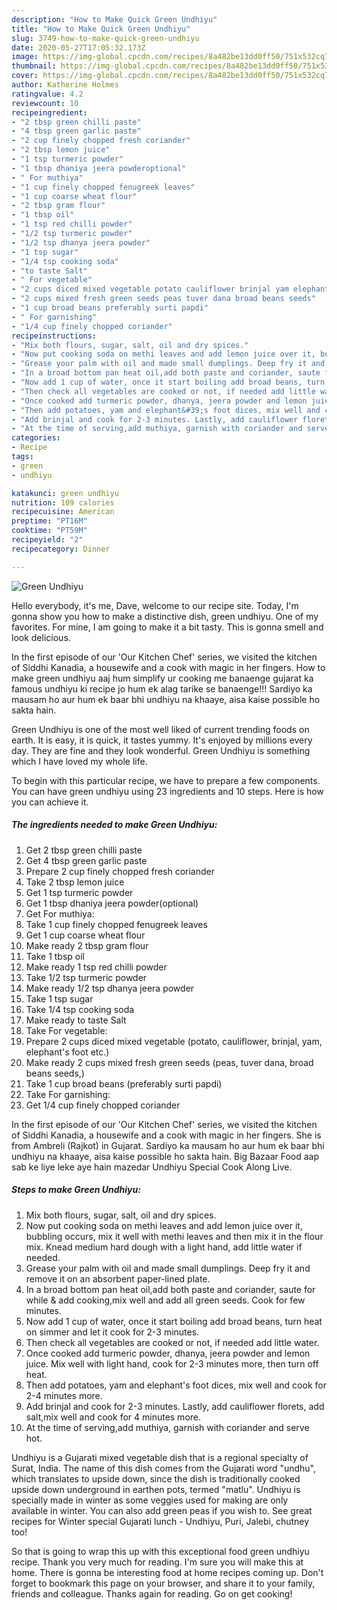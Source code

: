 ```yaml
---
description: "How to Make Quick Green Undhiyu"
title: "How to Make Quick Green Undhiyu"
slug: 3749-how-to-make-quick-green-undhiyu
date: 2020-05-27T17:05:32.173Z
image: https://img-global.cpcdn.com/recipes/8a482be13dd0ff50/751x532cq70/green-undhiyu-recipe-main-photo.jpg
thumbnail: https://img-global.cpcdn.com/recipes/8a482be13dd0ff50/751x532cq70/green-undhiyu-recipe-main-photo.jpg
cover: https://img-global.cpcdn.com/recipes/8a482be13dd0ff50/751x532cq70/green-undhiyu-recipe-main-photo.jpg
author: Katherine Holmes
ratingvalue: 4.2
reviewcount: 10
recipeingredient:
- "2 tbsp green chilli paste"
- "4 tbsp green garlic paste"
- "2 cup finely chopped fresh coriander"
- "2 tbsp lemon juice"
- "1 tsp turmeric powder"
- "1 tbsp dhaniya jeera powderoptional"
- " For muthiya"
- "1 cup finely chopped fenugreek leaves"
- "1 cup coarse wheat flour"
- "2 tbsp gram flour"
- "1 tbsp oil"
- "1 tsp red chilli powder"
- "1/2 tsp turmeric powder"
- "1/2 tsp dhanya jeera powder"
- "1 tsp sugar"
- "1/4 tsp cooking soda"
- "to taste Salt"
- " For vegetable"
- "2 cups diced mixed vegetable potato cauliflower brinjal yam elephants foot etc"
- "2 cups mixed fresh green seeds peas tuver dana broad beans seeds"
- "1 cup broad beans preferably surti papdi"
- " For garnishing"
- "1/4 cup finely chopped coriander"
recipeinstructions:
- "Mix both flours, sugar, salt, oil and dry spices."
- "Now put cooking soda on methi leaves and add lemon juice over it, bubbling occurs, mix it well with methi leaves and then mix it in the flour mix. Knead medium hard dough with a light hand, add little water if needed."
- "Grease your palm with oil and made small dumplings. Deep fry it and remove it on an absorbent paper-lined plate."
- "In a broad bottom pan heat oil,add both paste and coriander, saute for while &amp; add cooking,mix well and add all green seeds. Cook for few minutes."
- "Now add 1 cup of water, once it start boiling add broad beans, turn heat on simmer and let it cook for 2-3 minutes."
- "Then check all vegetables are cooked or not, if needed add little water."
- "Once cooked add turmeric powder, dhanya, jeera powder and lemon juice. Mix well with light hand, cook for 2-3 minutes more, then turn off heat."
- "Then add potatoes, yam and elephant&#39;s foot dices, mix well and cook for 2-4 minutes more."
- "Add brinjal and cook for 2-3 minutes. Lastly, add cauliflower florets, add salt,mix well and cook for 4 minutes more."
- "At the time of serving,add muthiya, garnish with coriander and serve hot."
categories:
- Recipe
tags:
- green
- undhiyu

katakunci: green undhiyu 
nutrition: 109 calories
recipecuisine: American
preptime: "PT16M"
cooktime: "PT59M"
recipeyield: "2"
recipecategory: Dinner

---
```



![Green Undhiyu](https://img-global.cpcdn.com/recipes/8a482be13dd0ff50/751x532cq70/green-undhiyu-recipe-main-photo.jpg)

Hello everybody, it's me, Dave, welcome to our recipe site. Today, I'm gonna show you how to make a distinctive dish, green undhiyu. One of my favorites. For mine, I am going to make it a bit tasty. This is gonna smell and look delicious.

In the first episode of our &#39;Our Kitchen Chef&#39; series, we visited the kitchen of Siddhi Kanadia, a housewife and a cook with magic in her fingers. How to make green undhiyu aaj hum simplify ur cooking me banaenge gujarat ka famous undhiyu ki recipe jo hum ek alag tarike se banaenge!!! Sardiyo ka mausam ho aur hum ek baar bhi undhiyu na khaaye, aisa kaise possible ho sakta hain.

Green Undhiyu is one of the most well liked of current trending foods on earth. It is easy, it is quick, it tastes yummy. It's enjoyed by millions every day. They are fine and they look wonderful. Green Undhiyu is something which I have loved my whole life.


To begin with this particular recipe, we have to prepare a few components. You can have green undhiyu using 23 ingredients and 10 steps. Here is how you can achieve it.

<!--inarticleads1-->

##### The ingredients needed to make Green Undhiyu:

1. Get 2 tbsp green chilli paste
1. Get 4 tbsp green garlic paste
1. Prepare 2 cup finely chopped fresh coriander
1. Take 2 tbsp lemon juice
1. Get 1 tsp turmeric powder
1. Get 1 tbsp dhaniya jeera powder(optional)
1. Get  For muthiya:
1. Take 1 cup finely chopped fenugreek leaves
1. Get 1 cup coarse wheat flour
1. Make ready 2 tbsp gram flour
1. Take 1 tbsp oil
1. Make ready 1 tsp red chilli powder
1. Take 1/2 tsp turmeric powder
1. Make ready 1/2 tsp dhanya jeera powder
1. Take 1 tsp sugar
1. Take 1/4 tsp cooking soda
1. Make ready to taste Salt
1. Take  For vegetable:
1. Prepare 2 cups diced mixed vegetable (potato, cauliflower, brinjal, yam, elephant&#39;s foot etc.)
1. Make ready 2 cups mixed fresh green seeds (peas, tuver dana, broad beans seeds,)
1. Take 1 cup broad beans (preferably surti papdi)
1. Take  For garnishing:
1. Get 1/4 cup finely chopped coriander


In the first episode of our &#39;Our Kitchen Chef&#39; series, we visited the kitchen of Siddhi Kanadia, a housewife and a cook with magic in her fingers. She is from Ambreli (Rajkot) in Gujarat. Sardiyo ka mausam ho aur hum ek baar bhi undhiyu na khaaye, aisa kaise possible ho sakta hain. Big Bazaar Food aap sab ke liye leke aye hain mazedar Undhiyu Special Cook Along Live. 

<!--inarticleads2-->

##### Steps to make Green Undhiyu:

1. Mix both flours, sugar, salt, oil and dry spices.
1. Now put cooking soda on methi leaves and add lemon juice over it, bubbling occurs, mix it well with methi leaves and then mix it in the flour mix. Knead medium hard dough with a light hand, add little water if needed.
1. Grease your palm with oil and made small dumplings. Deep fry it and remove it on an absorbent paper-lined plate.
1. In a broad bottom pan heat oil,add both paste and coriander, saute for while &amp; add cooking,mix well and add all green seeds. Cook for few minutes.
1. Now add 1 cup of water, once it start boiling add broad beans, turn heat on simmer and let it cook for 2-3 minutes.
1. Then check all vegetables are cooked or not, if needed add little water.
1. Once cooked add turmeric powder, dhanya, jeera powder and lemon juice. Mix well with light hand, cook for 2-3 minutes more, then turn off heat.
1. Then add potatoes, yam and elephant&#39;s foot dices, mix well and cook for 2-4 minutes more.
1. Add brinjal and cook for 2-3 minutes. Lastly, add cauliflower florets, add salt,mix well and cook for 4 minutes more.
1. At the time of serving,add muthiya, garnish with coriander and serve hot.


Undhiyu is a Gujarati mixed vegetable dish that is a regional specialty of Surat, India. The name of this dish comes from the Gujarati word &#34;undhu&#34;, which translates to upside down, since the dish is traditionally cooked upside down underground in earthen pots, termed &#34;matlu&#34;. Undhiyu is specially made in winter as some veggies used for making are only available in winter. You can also add green peas if you wish to. See great recipes for Winter special Gujarati lunch - Undhiyu, Puri, Jalebi, chutney too! 

So that is going to wrap this up with this exceptional food green undhiyu recipe. Thank you very much for reading. I'm sure you will make this at home. There is gonna be interesting food at home recipes coming up. Don't forget to bookmark this page on your browser, and share it to your family, friends and colleague. Thanks again for reading. Go on get cooking!
